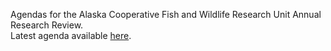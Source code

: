 Agendas for the Alaska Cooperative Fish and Wildlife Research Unit Annual Research Review.  
Latest agenda available [here](https://jmuehlbauer-usgs.github.io/CCM/AKCFWRU-ResearchReview2023.pdf).
